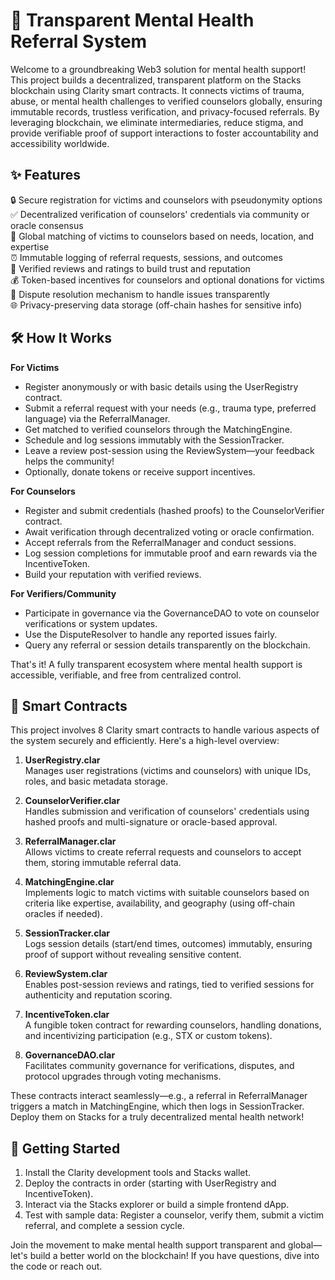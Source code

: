 # 🌟 Transparent Mental Health Referral System

Welcome to a groundbreaking Web3 solution for mental health support! This project builds a decentralized, transparent platform on the Stacks blockchain using Clarity smart contracts. It connects victims of trauma, abuse, or mental health challenges to verified counselors globally, ensuring immutable records, trustless verification, and privacy-focused referrals. By leveraging blockchain, we eliminate intermediaries, reduce stigma, and provide verifiable proof of support interactions to foster accountability and accessibility worldwide.

## ✨ Features
🔒 Secure registration for victims and counselors with pseudonymity options  
✅ Decentralized verification of counselors' credentials via community or oracle consensus  
📍 Global matching of victims to counselors based on needs, location, and expertise  
⏰ Immutable logging of referral requests, sessions, and outcomes  
💬 Verified reviews and ratings to build trust and reputation  
💰 Token-based incentives for counselors and optional donations for victims  
🚫 Dispute resolution mechanism to handle issues transparently  
🌐 Privacy-preserving data storage (off-chain hashes for sensitive info)

## 🛠 How It Works
**For Victims**  
- Register anonymously or with basic details using the UserRegistry contract.  
- Submit a referral request with your needs (e.g., trauma type, preferred language) via the ReferralManager.  
- Get matched to verified counselors through the MatchingEngine.  
- Schedule and log sessions immutably with the SessionTracker.  
- Leave a review post-session using the ReviewSystem—your feedback helps the community!  
- Optionally, donate tokens or receive support incentives.

**For Counselors**  
- Register and submit credentials (hashed proofs) to the CounselorVerifier contract.  
- Await verification through decentralized voting or oracle confirmation.  
- Accept referrals from the ReferralManager and conduct sessions.  
- Log session completions for immutable proof and earn rewards via the IncentiveToken.  
- Build your reputation with verified reviews.

**For Verifiers/Community**  
- Participate in governance via the GovernanceDAO to vote on counselor verifications or system updates.  
- Use the DisputeResolver to handle any reported issues fairly.  
- Query any referral or session details transparently on the blockchain.

That's it! A fully transparent ecosystem where mental health support is accessible, verifiable, and free from centralized control.

## 📂 Smart Contracts
This project involves 8 Clarity smart contracts to handle various aspects of the system securely and efficiently. Here's a high-level overview:

1. **UserRegistry.clar**  
   Manages user registrations (victims and counselors) with unique IDs, roles, and basic metadata storage.

2. **CounselorVerifier.clar**  
   Handles submission and verification of counselors' credentials using hashed proofs and multi-signature or oracle-based approval.

3. **ReferralManager.clar**  
   Allows victims to create referral requests and counselors to accept them, storing immutable referral data.

4. **MatchingEngine.clar**  
   Implements logic to match victims with suitable counselors based on criteria like expertise, availability, and geography (using off-chain oracles if needed).

5. **SessionTracker.clar**  
   Logs session details (start/end times, outcomes) immutably, ensuring proof of support without revealing sensitive content.

6. **ReviewSystem.clar**  
   Enables post-session reviews and ratings, tied to verified sessions for authenticity and reputation scoring.

7. **IncentiveToken.clar**  
   A fungible token contract for rewarding counselors, handling donations, and incentivizing participation (e.g., STX or custom tokens).

8. **GovernanceDAO.clar**  
   Facilitates community governance for verifications, disputes, and protocol upgrades through voting mechanisms.

These contracts interact seamlessly—e.g., a referral in ReferralManager triggers a match in MatchingEngine, which then logs in SessionTracker. Deploy them on Stacks for a truly decentralized mental health network!

## 🚀 Getting Started
1. Install the Clarity development tools and Stacks wallet.  
2. Deploy the contracts in order (starting with UserRegistry and IncentiveToken).  
3. Interact via the Stacks explorer or build a simple frontend dApp.  
4. Test with sample data: Register a counselor, verify them, submit a victim referral, and complete a session cycle.

Join the movement to make mental health support transparent and global—let's build a better world on the blockchain! If you have questions, dive into the code or reach out.